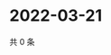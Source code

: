 # 2022-03-21

共 0 条

<!-- BEGIN WEIBO -->
<!-- 最后更新时间 Mon Mar 21 2022 07:12:00 GMT+0800 (China Standard Time) -->

<!-- END WEIBO -->
